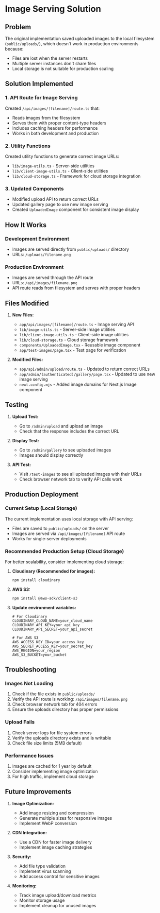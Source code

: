 # Image Serving Solution

## Problem
The original implementation saved uploaded images to the local filesystem (`public/uploads/`), which doesn't work in production environments because:
- Files are lost when the server restarts
- Multiple server instances don't share files
- Local storage is not suitable for production scaling

## Solution Implemented

### 1. API Route for Image Serving
Created `/api/images/[filename]/route.ts` that:
- Reads images from the filesystem
- Serves them with proper content-type headers
- Includes caching headers for performance
- Works in both development and production

### 2. Utility Functions
Created utility functions to generate correct image URLs:
- `lib/image-utils.ts` - Server-side utilities
- `lib/client-image-utils.ts` - Client-side utilities
- `lib/cloud-storage.ts` - Framework for cloud storage integration

### 3. Updated Components
- Modified upload API to return correct URLs
- Updated gallery page to use new image serving
- Created `UploadedImage` component for consistent image display

## How It Works

### Development Environment
- Images are served directly from `public/uploads/` directory
- URLs: `/uploads/filename.png`

### Production Environment
- Images are served through the API route
- URLs: `/api/images/filename.png`
- API route reads from filesystem and serves with proper headers

## Files Modified

1. **New Files:**
   - `app/api/images/[filename]/route.ts` - Image serving API
   - `lib/image-utils.ts` - Server-side image utilities
   - `lib/client-image-utils.ts` - Client-side image utilities
   - `lib/cloud-storage.ts` - Cloud storage framework
   - `components/UploadedImage.tsx` - Reusable image component
   - `app/test-images/page.tsx` - Test page for verification

2. **Modified Files:**
   - `app/api/admin/upload/route.ts` - Updated to return correct URLs
   - `app/admin/(authenticated)/gallery/page.tsx` - Updated to use new image serving
   - `next.config.mjs` - Added image domains for Next.js Image component

## Testing

1. **Upload Test:**
   - Go to `/admin/upload` and upload an image
   - Check that the response includes the correct URL

2. **Display Test:**
   - Go to `/admin/gallery` to see uploaded images
   - Images should display correctly

3. **API Test:**
   - Visit `/test-images` to see all uploaded images with their URLs
   - Check browser network tab to verify API calls work

## Production Deployment

### Current Setup (Local Storage)
The current implementation uses local storage with API serving:
- Files are saved to `public/uploads/` on the server
- Images are served via `/api/images/[filename]` API route
- Works for single-server deployments

### Recommended Production Setup (Cloud Storage)
For better scalability, consider implementing cloud storage:

1. **Cloudinary (Recommended for images):**
   ```bash
   npm install cloudinary
   ```

2. **AWS S3:**
   ```bash
   npm install @aws-sdk/client-s3
   ```

3. **Update environment variables:**
   ```env
   # For Cloudinary
   CLOUDINARY_CLOUD_NAME=your_cloud_name
   CLOUDINARY_API_KEY=your_api_key
   CLOUDINARY_API_SECRET=your_api_secret
   
   # For AWS S3
   AWS_ACCESS_KEY_ID=your_access_key
   AWS_SECRET_ACCESS_KEY=your_secret_key
   AWS_REGION=your_region
   AWS_S3_BUCKET=your_bucket
   ```

## Troubleshooting

### Images Not Loading
1. Check if the file exists in `public/uploads/`
2. Verify the API route is working: `/api/images/filename.png`
3. Check browser network tab for 404 errors
4. Ensure the uploads directory has proper permissions

### Upload Fails
1. Check server logs for file system errors
2. Verify the uploads directory exists and is writable
3. Check file size limits (5MB default)

### Performance Issues
1. Images are cached for 1 year by default
2. Consider implementing image optimization
3. For high traffic, implement cloud storage

## Future Improvements

1. **Image Optimization:**
   - Add image resizing and compression
   - Generate multiple sizes for responsive images
   - Implement WebP conversion

2. **CDN Integration:**
   - Use a CDN for faster image delivery
   - Implement image caching strategies

3. **Security:**
   - Add file type validation
   - Implement virus scanning
   - Add access control for sensitive images

4. **Monitoring:**
   - Track image upload/download metrics
   - Monitor storage usage
   - Implement cleanup for unused images 